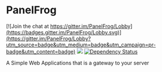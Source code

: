 # PanelFrog

[![Join the chat at https://gitter.im/PanelFrog/Lobby](https://badges.gitter.im/PanelFrog/Lobby.svg)](https://gitter.im/PanelFrog/Lobby?utm_source=badge&utm_medium=badge&utm_campaign=pr-badge&utm_content=badge)
[![](https://jitpack.io/v/Serverfrog/panelfrog.svg)](https://jitpack.io/#Serverfrog/panelfrog)
[![Dependency Status](https://www.versioneye.com/user/projects/582ad704c8dd3300448f9e19/badge.svg?style=flat-square)](https://www.versioneye.com/user/projects/582ad704c8dd3300448f9e19)


A Simple Web Applications that is a gateway to your server
